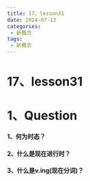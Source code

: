 ```yaml
---
title: 17、lesson31
date: 2024-07-13
categories:
 - 新概念
tags:
 - 新概念
---
```




# 17、lesson31



# 1、Question



#### 	1、何为时态？



#### 	2、什么是现在进行时？

 

#### 	3、什么是v.ing(现在分词)？






